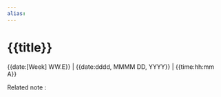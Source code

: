 ```yaml
---
alias:
---
```

# {{title}}

{{date:[Week] WW.E}} | {{date:dddd, MMMM DD, YYYY}} | {{time:hh:mm A}}

Related note : 


